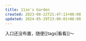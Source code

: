 ```yaml
---
title: 11ze's Garden
created: 2023-08-22T21:47:13+08:00
updated: 2024-05-29T23:00:01+08:00
---
```


入口还没布置，随便[[tags|看看]]～
